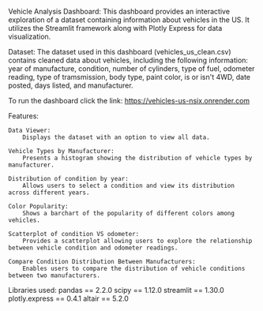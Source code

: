 Vehicle Analysis Dashboard:
    This dashboard provides an interactive exploration of a dataset containing information about vehicles in the US. It utilizes the Streamlit framework along with Plotly Express for data visualization.

Dataset:
    The dataset used in this dashboard (vehicles_us_clean.csv) contains cleaned data about vehicles, including the following information:
    year of manufacture, condition, number of cylinders, type of fuel, odometer reading, type of tramsmission, body type, paint color, is or isn't 4WD,  date posted, days listed, and manufacturer.

To run the dashboard click the link:
    https://vehicles-us-nsix.onrender.com 



Features:

    Data Viewer:
        Displays the dataset with an option to view all data.

    Vehicle Types by Manufacturer:
        Presents a histogram showing the distribution of vehicle types by manufacturer.

    Distribution of condition by year:
        Allows users to select a condition and view its distribution across different years.

    Color Popularity:
        Shows a barchart of the popularity of different colors among vehicles.

    Scatterplot of condition VS odometer:
        Provides a scatterplot allowing users to explore the relationship between vehicle condition and odometer readings.

    Compare Condition Distribution Between Manufacturers:
        Enables users to compare the distribution of vehicle conditions between two manufacturers.

Libraries used:
    pandas == 2.2.0
    scipy == 1.12.0
    streamlit == 1.30.0
    plotly.express == 0.4.1
    altair == 5.2.0